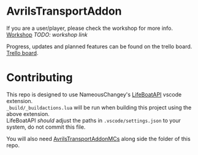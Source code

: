 # AvrilsTransportAddon
If you are a user/player, please check the workshop for more info.  
[Workshop](https://steamcommunity.com/app/573090/workshop/) *TODO: workshop link*  

Progress, updates and planned features can be found on the trello board.  
[Trello board](https://trello.com/b/kBC7MxyY/avrilstransportaddon).  

# Contributing
This repo is designed to use NameousChangey's [LifeBoatAPI](https://marketplace.visualstudio.com/items?itemName=NameousChangey.lifeboatapi) vscode extension.  
`_build/_buildactions.lua` will be run when building this project using the above extension.  
LifeBoatAPI *should* adjust the paths in `.vscode/settings.json` to your system, do not commit this file.  

You will also need [AvrilsTransportAddonMCs](https://github.com/dude112113/AvrilsTransportAddonMCs) along side the folder of this repo.  
